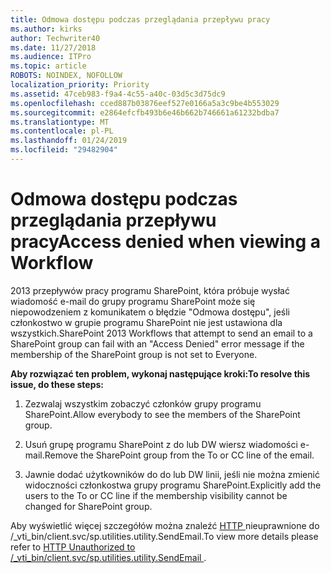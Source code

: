 ```yaml
---
title: Odmowa dostępu podczas przeglądania przepływu pracy
ms.author: kirks
author: Techwriter40
ms.date: 11/27/2018
ms.audience: ITPro
ms.topic: article
ROBOTS: NOINDEX, NOFOLLOW
localization_priority: Priority
ms.assetid: 47ceb983-f9a4-4c55-a40c-03d5c3d75dc9
ms.openlocfilehash: cced887b03876eef527e0166a5a3c9be4b553029
ms.sourcegitcommit: e2864efcfb493b6e46b662b746661a61232bdba7
ms.translationtype: MT
ms.contentlocale: pl-PL
ms.lasthandoff: 01/24/2019
ms.locfileid: "29482904"
---
```

# <a name="access-denied-when-viewing-a-workflow"></a><span data-ttu-id="484b8-102">Odmowa dostępu podczas przeglądania przepływu pracy</span><span class="sxs-lookup"><span data-stu-id="484b8-102">Access denied when viewing a Workflow</span></span>

<span data-ttu-id="484b8-103">2013 przepływów pracy programu SharePoint, która próbuje wysłać wiadomość e-mail do grupy programu SharePoint może się niepowodzeniem z komunikatem o błędzie "Odmowa dostępu", jeśli członkostwo w grupie programu SharePoint nie jest ustawiona dla wszystkich.</span><span class="sxs-lookup"><span data-stu-id="484b8-103">SharePoint 2013 Workflows that attempt to send an email to a SharePoint group can fail with an "Access Denied" error message if the membership of the SharePoint group is not set to Everyone.</span></span>
  
 <span data-ttu-id="484b8-104">**Aby rozwiązać ten problem, wykonaj następujące kroki:**</span><span class="sxs-lookup"><span data-stu-id="484b8-104">**To resolve this issue, do these steps:**</span></span>
  
 1. <span data-ttu-id="484b8-105">Zezwalaj wszystkim zobaczyć członków grupy programu SharePoint.</span><span class="sxs-lookup"><span data-stu-id="484b8-105">Allow everybody to see the members of the SharePoint group.</span></span> 
  
 2. <span data-ttu-id="484b8-106">Usuń grupę programu SharePoint z do lub DW wiersz wiadomości e-mail.</span><span class="sxs-lookup"><span data-stu-id="484b8-106">Remove the SharePoint group from the To or CC line of the email.</span></span> 
  
 3. <span data-ttu-id="484b8-107">Jawnie dodać użytkowników do do lub DW linii, jeśli nie można zmienić widoczności członkostwa grupy programu SharePoint.</span><span class="sxs-lookup"><span data-stu-id="484b8-107">Explicitly add the users to the To or CC line if the membership visibility cannot be changed for SharePoint group.</span></span> 
  
<span data-ttu-id="484b8-108">Aby wyświetlić więcej szczegółów można znaleźć [HTTP ](https://go.microsoft.com/fwlink/?linkid=2044694&amp;clcid=0x409)nieuprawnione do /_vti_bin/client.svc/sp.utilities.utility.SendEmail.</span><span class="sxs-lookup"><span data-stu-id="484b8-108">To view more details please refer to [HTTP Unauthorized to /_vti_bin/client.svc/sp.utilities.utility.SendEmail ](https://go.microsoft.com/fwlink/?linkid=2044694&amp;clcid=0x409).</span></span>
  


